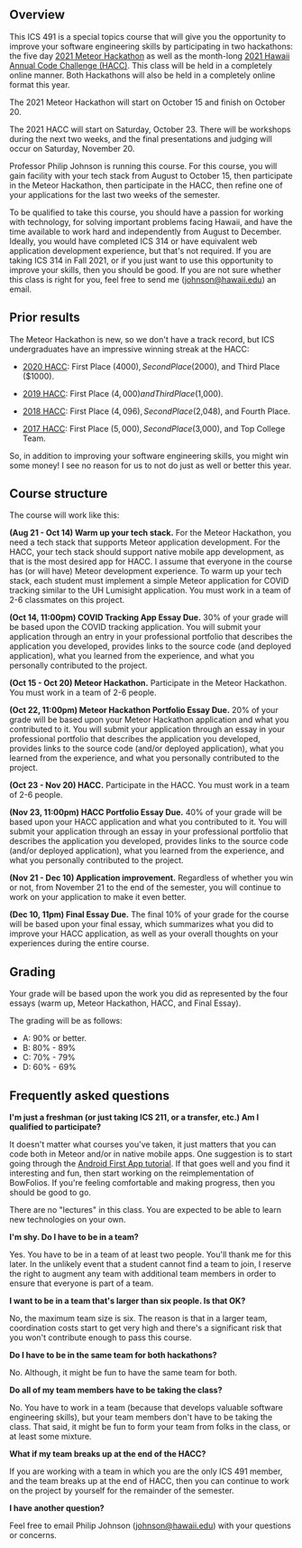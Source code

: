 ## Overview

This ICS 491 is a special topics course that will give you the opportunity to improve your software engineering skills by participating in two hackathons: the five day [2021 Meteor Hackathon](https://impact.meteor.com/hackathon) as well as the month-long [2021 Hawaii Annual Code Challenge (HACC)](http://hacc.hawaii.gov/). This class will be held in a completely online manner. Both Hackathons will also be held in a completely online format this year.

The 2021 Meteor Hackathon will start on October 15 and finish on October 20.

The 2021 HACC will start on Saturday, October 23.  There will be workshops during the next two weeks, and the final presentations and judging will occur on Saturday, November 20.

Professor Philip Johnson is running this course. For this course, you will gain facility with your tech stack from August to October 15, then participate in the Meteor Hackathon, then participate in the HACC, then refine one of your applications for the last two weeks of the semester.

To be qualified to take this course, you should have a passion for working with technology, for solving important problems facing Hawaii, and have the time available to work hard and independently from August to December. Ideally, you would have completed ICS 314 or have equivalent web application development experience, but that's not required. If you are taking ICS 314 in Fall 2021, or if you just want to use this opportunity to improve your skills, then you should be good.  If you are not sure whether this class is right for you, feel free to send me (johnson@hawaii.edu) an email.

## Prior results

The Meteor Hackathon is new, so we don't have a track record, but ICS undergraduates have an impressive winning streak at the HACC:

  * [2020 HACC](https://www.ics.hawaii.edu/2020/11/ics-students-sweep-hawaii-annual-code-challenge-again/): First Place ($4000), Second Place ($2000), and Third Place ($1000).

   * [2019 HACC](https://www.ics.hawaii.edu/2019/11/ics-students-win-big-at-hacc/): First Place ($4,000) and Third Place ($1,000).

   * [2018 HACC](http://www.ics.hawaii.edu/2018/11/ics-students-win-big-at-2018-hawaii-annual-code-challenge/): First Place ($4,096), Second Place ($2,048), and Fourth Place.

   * [2017 HACC](http://www.ics.hawaii.edu/2017/09/ics-teams-win-big-at-hawaii-annual-code-challenge/): First Place ($5,000), Second Place ($3,000), and Top College Team.

So, in addition to improving your software engineering skills, you might win some money! I see no reason for us to not do just as well or better this year.

## Course structure

The course will work like this:

**(Aug 21 - Oct 14) Warm up your tech stack.** For the Meteor Hackathon, you need a tech stack that supports Meteor application development.  For the HACC, your tech stack should support native mobile app development, as that is the most desired app for HACC.  I assume that everyone in the course has (or will have) Meteor development experience. To warm up your tech stack, each student must implement a simple Meteor application for COVID tracking similar to the UH Lumisight application. You must work in a team of 2-6 classmates on this project.

**(Oct 14, 11:00pm) COVID Tracking App Essay Due.** 30% of your grade will be based upon the COVID tracking application. You will submit your application through an entry in your professional portfolio that describes the application you developed, provides links to the source code (and deployed application), what you learned from the experience, and what you personally contributed to the project.

**(Oct 15 - Oct 20)  Meteor Hackathon.** Participate in the Meteor Hackathon. You must work in a team of 2-6 people.

**(Oct 22, 11:00pm) Meteor Hackathon Portfolio Essay Due.** 20% of your grade will be based upon your Meteor Hackathon application and what you contributed to it. You will submit your application through an essay in your professional portfolio that describes the application you developed, provides links to the source code (and/or deployed application), what you learned from the experience, and what you personally contributed to the project.

**(Oct 23 - Nov 20) HACC.** Participate in the HACC.  You must work in a team of 2-6 people.

**(Nov 23, 11:00pm) HACC Portfolio Essay Due.** 40% of your grade will be based upon your HACC application and what you contributed to it. You will submit your application through an essay in your professional portfolio that describes the application you developed, provides links to the source code (and/or deployed application), what you learned from the experience, and what you personally contributed to the project.

**(Nov 21 - Dec 10) Application improvement.** Regardless of whether you win or not, from November 21 to the end of the semester, you will continue to work on your application to make it even better.

**(Dec 10, 11pm) Final Essay Due.** The final 10% of your grade for the course will be based upon your final essay, which summarizes what you did to improve your HACC application, as well as your overall thoughts on your experiences during the entire course.

## Grading

Your grade will be based upon the work you did as represented by the four essays (warm up, Meteor Hackathon, HACC, and Final Essay).

The grading will be as follows:

* A: 90% or better.
* B: 80% - 89%
* C: 70% - 79%
* D: 60% - 69%

## Frequently asked questions

**I'm just a freshman (or just taking ICS 211, or a transfer, etc.)  Am I qualified to participate?**

It doesn't matter what courses you've taken, it just matters that you can code both in Meteor and/or in native mobile apps. One suggestion is to start going through the [Android First App tutorial](https://developer.android.com/training/basics/firstapp).  If that goes well and you find it interesting and fun, then start working on the reimplementation of BowFolios. If you're feeling comfortable and making progress, then you should be good to go.

There are no "lectures" in this class. You are expected to be able to learn new technologies on your own.

**I'm shy. Do I have to be in a team?**

Yes.  You have to be in a team of at least two people. You'll thank me for this later. In the unlikely event that a student cannot find a team to join, I reserve the right to augment any team with additional team members in order to ensure that everyone is part of a team.

**I want to be in a team that's larger than six people. Is that OK?**

No, the maximum team size is six. The reason is that in a larger team, coordination costs start to get very high and there's a significant risk that you won't contribute enough to pass this course.

**Do I have to be in the same team for both hackathons?**

No. Although, it might be fun to have the same team for both.

**Do all of my team members have to be taking the class?**

No. You have to work in a team (because that develops valuable software engineering skills), but your team members don't have to be taking the class. That said, it might be fun to form your team from folks in the class, or at least some mixture.

**What if my team breaks up at the end of the HACC?**

If you are working with a team in which you are the only ICS 491 member, and the team breaks up at the end of HACC, then you can continue to work on the project by yourself for the remainder of the semester.

**I have another question?**

Feel free to email Philip Johnson (johnson@hawaii.edu) with your questions or concerns.


